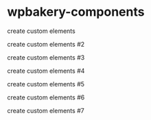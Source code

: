 # wpbakery-components

create custom elements

create custom elements #2

create custom elements #3

create custom elements #4

create custom elements #5

create custom elements #6

create custom elements #7